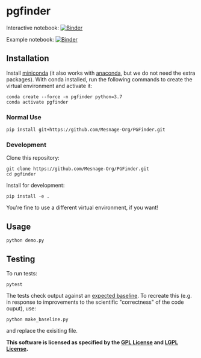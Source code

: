 # pgfinder

Interactive notebook: [![Binder](https://mybinder.org/badge_logo.svg)](https://mybinder.org/v2/gh/Mesnage-Org/PGFinder/master?filepath=pgfinder_interactive.ipynb)

Example notebook: [![Binder](https://mybinder.org/badge_logo.svg)](https://mybinder.org/v2/gh/Mesnage-Org/PGFinder/master?urlpath=tree/pgfinder.ipynb)

## Installation

Install [miniconda](https://docs.conda.io/en/latest/miniconda.html) (it also works with [anaconda](https://docs.anaconda.com/anaconda/install/), but we do not need the extra packages). With conda installed, run the following commands to create the virtual environment and activate it:

```
conda create --force -n pgfinder python=3.7
conda activate pgfinder
```

### Normal Use

```
pip install git+https://github.com/Mesnage-Org/PGFinder.git
```

### Development

Clone this repository:

```
git clone https://github.com/Mesnage-Org/PGFinder.git
cd pgfinder
```

Install for development:

```
pip install -e .
```

You're fine to use a different virtual environment, if you want!
## Usage

```
python demo.py
```

## Testing

To run tests:

```
pytest
```

The tests check output against an [expected baseline](data/baseline_output.csv). To recreate this (e.g. in response to improvements to the scientific "correctness" of the code ouput), use:

```
python make_baseline.py
```

and replace the exisiting file.

**This software is licensed as specified by the [GPL License](COPYING) and [LGPL License](COPYING.LESSER).**